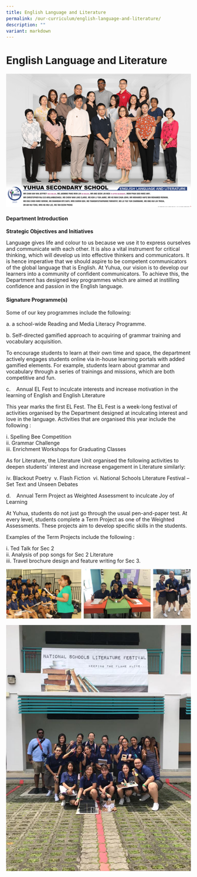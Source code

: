 ```yaml
---
title: English Language and Literature
permalink: /our-curriculum/english-language-and-literature/
description: ""
variant: markdown
---
```

# **English Language and Literature**
![](/images/2023%20images/english%20language%20and%20literature%20ver1.png)
#### Department Introduction

**Strategic Objectives and Initiatives**

Language gives life and colour to us because we use it to express ourselves and communicate with each other. It is also a vital instrument for critical thinking, which will develop us into effective thinkers and communicators. It is hence imperative that we should aspire to be competent communicators of the global language that is English. At Yuhua, our vision is to develop our learners into a community of confident communicators. To achieve this, the Department has designed key programmes which are aimed at instilling confidence and passion in the English language.

#### Signature Programme(s)

Some of our key programmes include the following: 

a. a school-wide Reading and Media Literacy Programme.

b. Self-directed gamified approach to acquiring of grammar training and vocabulary acquisition.

To encourage students to learn at their own time and space, the department actively engages students online via in-house learning portals with added gamified elements. For example, students learn about grammar and        vocabulary through a series of trainings and missions, which are both competitive and fun.

  c.    Annual EL Fest to inculcate interests and increase motivation in the learning of English and English Literature

This year marks the first EL Fest. The EL Fest is a week-long festival of activities organised by the Department designed at inculcating interest and love in the language. Activities that are organised this year include the following :

i. Spelling Bee Competition   
ii. Grammar Challenge   
iii. Enrichment Workshops for Graduating Classes 

As for Literature, the Literature Unit organised the following activities to deepen students’ interest and increase engagement in Literature similarly: 

iv. Blackout Poetry 
v. Flash Fiction 
vi. National Schools Literature Festival – Set Text and Unseen Debates 

d.    Annual Term Project as Weighted Assessment to inculcate Joy of Learning 

At Yuhua, students do not just go through the usual pen-and-paper test. At every level, students complete a Term Project as one of the Weighted Assessments. These projects aim to develop specific skills in the students.  

Examples of the Term Projects include the following :

i. Ted Talk for Sec 2    
 ii. Analysis of pop songs for Sec 2 Literature     
iii. Travel brochure design and feature writing for Sec 3.

![](/images/EL.jpg)

![](/images/67097737_1107672902766124_2556523405419479040_n.jpg)